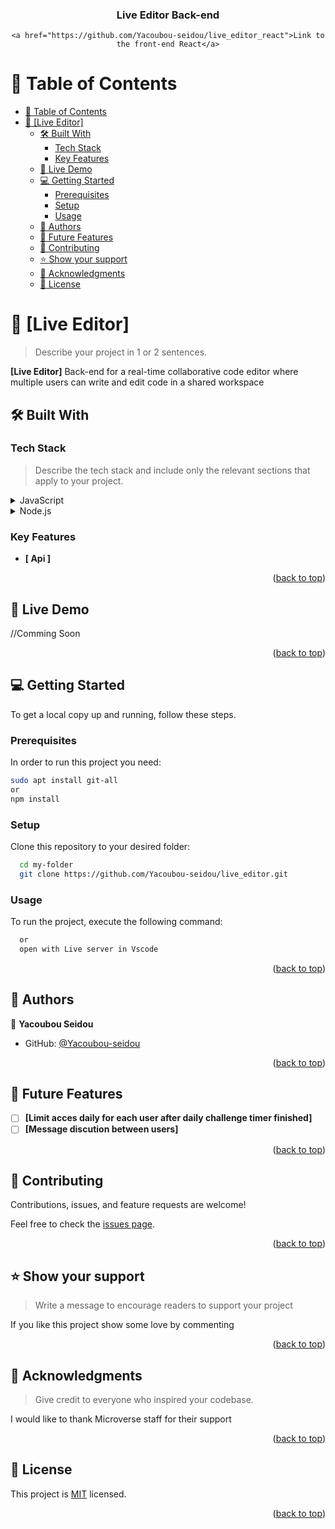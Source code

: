 <a name="readme-top"></a>

<div align="center">

  <h3><b>Live Editor Back-end</b></h3>
  
    <a href="https://github.com/Yacoubou-seidou/live_editor_react">Link to the front-end React</a>

</div>

<!-- TABLE OF CONTENTS -->

# 📗 Table of Contents

- [📗 Table of Contents](#-table-of-contents)
- [📖 \[Live Editor\] ](#-live-editor-)
  - [🛠 Built With ](#-built-with-)
    - [Tech Stack ](#tech-stack-)
    - [Key Features ](#key-features-)
  - [🚀 Live Demo ](#-live-demo-)
  - [💻 Getting Started ](#-getting-started-)
    - [Prerequisites](#prerequisites)
    - [Setup](#setup)
    - [Usage](#usage)
  - [👥 Authors ](#-authors-)
  - [🔭 Future Features ](#-future-features-)
  - [🤝 Contributing ](#-contributing-)
  - [⭐️ Show your support ](#️-show-your-support-)
  - [🙏 Acknowledgments ](#-acknowledgments-)
  - [📝 License ](#-license-)

<!-- PROJECT DESCRIPTION -->

# 📖 [Live Editor] <a name="about-project"></a>

> Describe your project in 1 or 2 sentences.

**[Live Editor]** Back-end for a real-time collaborative code editor where multiple users can write and edit code in a shared workspace

## 🛠 Built With <a name="built-with"></a>

### Tech Stack <a name="tech-stack"></a>

> Describe the tech stack and include only the relevant sections that apply to your project.

<details>
  <summary>JavaScript</summary>
  <ul>
    <li><a href="https://en.wikipedia.org/wiki/JavaScript">JavaScript</a></li>
  </ul>
</details>
<details>
  <summary>Node.js</summary>
  <ul>
    <li><a href="https://nodejs.org/">Node.j</a></li>
  </ul>
</details>

<!-- Features -->

### Key Features <a name="key-features"></a>


- **[ Api ]**

<p align="right">(<a href="#readme-top">back to top</a>)</p>


## 🚀 Live Demo <a name="live-demo"></a>


//Comming Soon

<p align="right">(<a href="#readme-top">back to top</a>)</p>


## 💻 Getting Started <a name="getting-started"></a>

To get a local copy up and running, follow these steps.

### Prerequisites

In order to run this project you need:

```sh
sudo apt install git-all
or
npm install
```

### Setup

Clone this repository to your desired folder:

```sh
  cd my-folder
  git clone https://github.com/Yacoubou-seidou/live_editor.git
```

### Usage

To run the project, execute the following command:

```sh
  or
  open with Live server in Vscode
```

<p align="right">(<a href="#readme-top">back to top</a>)</p>


## 👥 Authors <a name="authors"></a>


👤 **Yacoubou Seidou**

- GitHub: [@Yacoubou-seidou](https://github.com/Yacoubou-seidou)


<p align="right">(<a href="#readme-top">back to top</a>)</p>

## 🔭 Future Features <a name="future-features"></a>


- [ ] **[Limit acces daily for each user after daily challenge timer finished]**
- [ ] **[Message discution between users]**

<p align="right">(<a href="#readme-top">back to top</a>)</p>

<!-- CONTRIBUTING -->

## 🤝 Contributing <a name="contributing"></a>

Contributions, issues, and feature requests are welcome!

Feel free to check the [issues page](https://github.com/Yacoubou-seidou/live_editor/issues).

<p align="right">(<a href="#readme-top">back to top</a>)</p>

<!-- SUPPORT -->

## ⭐️ Show your support <a name="support"></a>

> Write a message to encourage readers to support your project

If you like this project show some love by commenting

<p align="right">(<a href="#readme-top">back to top</a>)</p>

<!-- ACKNOWLEDGEMENTS -->

## 🙏 Acknowledgments <a name="acknowledgements"></a>

> Give credit to everyone who inspired your codebase.

I would like to thank Microverse staff for their support

<p align="right">(<a href="#readme-top">back to top</a>)</p>

<!-- LICENSE -->

## 📝 License <a name="license"></a>

This project is [MIT](/MIT.md) licensed.

<p align="right">(<a href="#readme-top">back to top</a>)</p>
